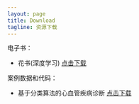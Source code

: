 ```yaml
---
layout: page
title: Download
tagline: 资源下载
---
```


电子书：

+ 花书(深度学习) [点击下载](/download/花书：深度学习.pdf)

案例数据和代码：

+ 基于分类算法的心血管疾病诊断 [点击下载](/download/基于分类算法的心血管疾病诊断.rar)




